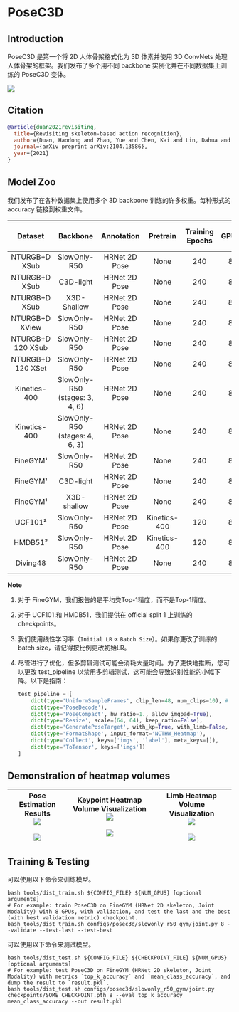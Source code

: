 # PoseC3D


## Introduction

PoseC3D 是第一个将 2D 人体骨架格式化为 3D 体素并使用 3D ConvNets 处理人体骨架的框架。我们发布了多个用不同 backbone 实例化并在不同数据集上训练的 PoseC3D 变体。


![](https://user-images.githubusercontent.com/34324155/142995620-21b5536c-8cda-48cd-9cb9-50b70cab7a89.png)

## Citation

```BibTeX
@article{duan2021revisiting,
  title={Revisiting skeleton-based action recognition},
  author={Duan, Haodong and Zhao, Yue and Chen, Kai and Lin, Dahua and Dai, Bo},
  journal={arXiv preprint arXiv:2104.13586},
  year={2021}
}
```

## Model Zoo

我们发布了在各种数据集上使用多个 3D backbone 训练的许多权重。每种形式的 accuracy 链接到权重文件。

|Dataset|Backbone|Annotation|Pretrain|Training Epochs|GPUs|Joint Top-1  <br>Config Link: Weight Link|Limb Top-1  <br>Config Link: Weight Link|Two-Stream Top1|
|:-:|:-:|:-:|:-:|:-:|:-:|:-:|:-:|:-:|
|NTURGB+D XSub|SlowOnly-R50|HRNet 2D Pose|None|240|8|[joint_config](file://configs/posec3d/slowonly_r50_ntu60_xsub/joint.py): [93.7](http://download.openmmlab.com/mmaction/pyskl/ckpt/posec3d/slowonly_r50_ntu60_xsub/joint.pth)|[limb_config](file://configs/posec3d/slowonly_r50_ntu60_xsub/limb.py): [93.4](http://download.openmmlab.com/mmaction/pyskl/ckpt/posec3d/slowonly_r50_ntu60_xsub/limb.pth)|94.1|
|NTURGB+D XSub|C3D-light|HRNet 2D Pose|None|240|8|[joint_config](file://configs/posec3d/c3d_light_ntu60_xsub/joint.py): [92.7](http://download.openmmlab.com/mmaction/pyskl/ckpt/posec3d/c3d_light_ntu60_xsub/joint.pth)|[limb_config](file://configs/posec3d/c3d_light_ntu60_xsub/limb.py): [92.6](http://download.openmmlab.com/mmaction/pyskl/ckpt/posec3d/c3d_light_ntu60_xsub/limb.pth)|93.3|
|NTURGB+D XSub|X3D-Shallow|HRNet 2D Pose|None|240|8|[joint_config](file://configs/posec3d/x3d_shallow_ntu60_xsub/joint.py): [92.1](http://download.openmmlab.com/mmaction/pyskl/ckpt/posec3d/x3d_shallow_ntu60_xsub/joint.pth)|[limb_config](file://configs/posec3d/x3d_shallow_ntu60_xsub/limb.py): [91.6](http://download.openmmlab.com/mmaction/pyskl/ckpt/posec3d/x3d_shallow_ntu60_xsub/limb.pth)|92.4|
|NTURGB+D XView|SlowOnly-R50|HRNet 2D Pose|None|240|8|[joint_config](file://configs/posec3d/slowonly_r50_ntu60_xview/joint.py): [96.5](http://download.openmmlab.com/mmaction/pyskl/ckpt/posec3d/slowonly_r50_ntu60_xview/joint.pth)|[limb_config](file://configs/posec3d/slowonly_r50_ntu60_xview/limb.py): [96.0](http://download.openmmlab.com/mmaction/pyskl/ckpt/posec3d/slowonly_r50_ntu60_xview/limb.pth)|96.9|
|NTURGB+D 120 XSub|SlowOnly-R50|HRNet 2D Pose|None|240|8|[joint_config](file://configs/posec3d/slowonly_r50_ntu120_xsub/joint.py): [85.9](http://download.openmmlab.com/mmaction/pyskl/ckpt/posec3d/slowonly_r50_ntu120_xsub/joint.pth)|[limb_config](file://configs/posec3d/slowonly_r50_ntu120_xsub/limb.py): [85.9](http://download.openmmlab.com/mmaction/pyskl/ckpt/posec3d/slowonly_r50_ntu120_xsub/limb.pth)|86.7|
|NTURGB+D 120 XSet|SlowOnly-R50|HRNet 2D Pose|None|240|8|[joint_config](file://configs/posec3d/slowonly_r50_ntu120_xset/joint.py): [89.7](http://download.openmmlab.com/mmaction/pyskl/ckpt/posec3d/slowonly_r50_ntu120_xset/joint.pth)|[limb_config](file://configs/posec3d/slowonly_r50_ntu120_xset/limb.py): [89.7](http://download.openmmlab.com/mmaction/pyskl/ckpt/posec3d/slowonly_r50_ntu120_xset/limb.pth)|90.3|
|Kinetics-400|SlowOnly-R50 (stages: 3, 4, 6)|HRNet 2D Pose|None|240|8|[joint_config](file://configs/posec3d/slowonly_r50_346_k400/joint.py): [47.3](http://download.openmmlab.com/mmaction/pyskl/ckpt/posec3d/slowonly_r50_346_k400/joint.pth)|[limb_config](file://configs/posec3d/slowonly_r50_346_k400/limb.py): [46.9](http://download.openmmlab.com/mmaction/pyskl/ckpt/posec3d/slowonly_r50_346_k400/limb.pth)|49.1|
|Kinetics-400|SlowOnly-R50 (stages: 4, 6, 3)|HRNet 2D Pose|None|240|8|[joint_config](file://configs/posec3d/slowonly_r50_463_k400/joint.py): [46.6](http://download.openmmlab.com/mmaction/pyskl/ckpt/posec3d/slowonly_r50_463_k400/joint.pth)|[limb_config](file://configs/posec3d/slowonly_r50_463_k400/limb.py): [45.7](http://download.openmmlab.com/mmaction/pyskl/ckpt/posec3d/slowonly_r50_463_k400/limb.pth)|47.7|
|FineGYM¹|SlowOnly-R50|HRNet 2D Pose|None|240|8|[joint_config](file://configs/posec3d/slowonly_r50_gym/joint.py): [93.8](http://download.openmmlab.com/mmaction/pyskl/ckpt/posec3d/slowonly_r50_gym/joint.pth)|[limb_config](file://configs/posec3d/slowonly_r50_gym/limb.py): [93.8](http://download.openmmlab.com/mmaction/pyskl/ckpt/posec3d/slowonly_r50_gym/limb.pth)|94.1|
|FineGYM¹|C3D-light|HRNet 2D Pose|None|240|8|[joint_config](file://configs/posec3d/c3d_light_gym/joint.py): [91.8](http://download.openmmlab.com/mmaction/pyskl/ckpt/posec3d/c3d_light_gym/joint.pth)|[limb_config](file://configs/posec3d/c3d_light_gym/limb.py): [91.2](http://download.openmmlab.com/mmaction/pyskl/ckpt/posec3d/c3d_light_gym/limb.pth)|92.1|
|FineGYM¹|X3D-shallow|HRNet 2D Pose|None|240|8|[joint_config](file://configs/posec3d/x3d_shallow_gym/joint.py): [91.4](http://download.openmmlab.com/mmaction/pyskl/ckpt/posec3d/x3d_shallow_gym/joint.pth)|[limb_config](file://configs/posec3d/x3d_shallow_gym/limb.py): [90.0](http://download.openmmlab.com/mmaction/pyskl/ckpt/posec3d/x3d_shallow_gym/limb.pth)|91.8|
|UCF101²|SlowOnly-R50|HRNet 2D Pose|Kinetics-400|120|8|[joint_config](file://configs/posec3d/slowonly_r50_ucf101_k400p/s1_joint.py): [86.9](http://download.openmmlab.com/mmaction/pyskl/ckpt/posec3d/slowonly_r50_ucf101_k400p/s1_joint.pth)|||
|HMDB51²|SlowOnly-R50|HRNet 2D Pose|Kinetics-400|120|8|[joint_config](file://configs/posec3d/slowonly_r50_hmdb51_k400p/s1_joint.py): [69.4](http://download.openmmlab.com/mmaction/pyskl/ckpt/posec3d/slowonly_r50_hmdb51_k400p/s1_joint.pth)|||
|Diving48|SlowOnly-R50|HRNet 2D Pose|None|240|8|[joint_config](file://configs/posec3d/slowonly_r50_diving48/joint.py): [54.5](http://download.openmmlab.com/mmaction/pyskl/ckpt/posec3d/slowonly_r50_diving48/joint.pth)|||

**Note**

1. 对于 FineGYM，我们报告的是平均类Top-1精度，而不是Top-1精度。
2. 对于 UCF101 和 HMDB51，我们提供在 official split 1 上训练的 checkpoints。
3. 我们使用线性学习率（`Initial LR` ∝ `Batch Size`）。如果你更改了训练的 batch size，请记得按比例更改初始LR。
4. 尽管进行了优化，但多剪辑测试可能会消耗大量时间。为了更快地推断，您可以更改 test_pipeline 以禁用多剪辑测试，这可能会导致识别性能的小幅下降。以下是指南：

   ```python
   test_pipeline = [
       dict(type='UniformSampleFrames', clip_len=48, num_clips=10),	# Change `num_clips=10` to `num_clips=1`
       dict(type='PoseDecode'),
       dict(type='PoseCompact', hw_ratio=1., allow_imgpad=True),
       dict(type='Resize', scale=(64, 64), keep_ratio=False),
       dict(type='GeneratePoseTarget', with_kp=True, with_limb=False, double=True, left_kp=left_kp, right_kp=right_kp),	# Change `double=True` to `double=False`
       dict(type='FormatShape', input_format='NCTHW_Heatmap'),
       dict(type='Collect', keys=['imgs', 'label'], meta_keys=[]),
       dict(type='ToTensor', keys=['imgs'])
   ]
   ```

## Demonstration of heatmap volumes

|**Pose Estimation Results**  <br>![](https://user-images.githubusercontent.com/34324155/116529341-6fc95080-a90f-11eb-8f0d-57fdb35d1ba4.gif)  <br>  <br>![](https://user-images.githubusercontent.com/34324155/116531676-04cd4900-a912-11eb-8db4-a93343bedd01.gif)|**Keypoint Heatmap Volume Visualization**  <br>![](https://user-images.githubusercontent.com/34324155/116529336-6dff8d00-a90f-11eb-807e-4d9168997655.gif)  <br>  <br>![](https://user-images.githubusercontent.com/34324155/116531658-00a12b80-a912-11eb-957b-561c280a86da.gif)|**Limb Heatmap Volume Visualization**  <br>![](https://user-images.githubusercontent.com/34324155/116529322-6a6c0600-a90f-11eb-81df-6fbb36230bd0.gif)  <br>  <br>![](https://user-images.githubusercontent.com/34324155/116531649-fed76800-a911-11eb-8ca9-0b4e58f43ad9.gif)|
|---|---|---|

## Training & Testing

可以使用以下命令来训练模型。

```shell
bash tools/dist_train.sh ${CONFIG_FILE} ${NUM_GPUS} [optional arguments]
# For example: train PoseC3D on FineGYM (HRNet 2D skeleton, Joint Modality) with 8 GPUs, with validation, and test the last and the best (with best validation metric) checkpoint.
bash tools/dist_train.sh configs/posec3d/slowonly_r50_gym/joint.py 8 --validate --test-last --test-best
```

可以使用以下命令来测试模型。

```shell
bash tools/dist_test.sh ${CONFIG_FILE} ${CHECKPOINT_FILE} ${NUM_GPUS} [optional arguments]
# For example: test PoseC3D on FineGYM (HRNet 2D skeleton, Joint Modality) with metrics `top_k_accuracy` and `mean_class_accuracy`, and dump the result to `result.pkl`.
bash tools/dist_test.sh configs/posec3d/slowonly_r50_gym/joint.py checkpoints/SOME_CHECKPOINT.pth 8 --eval top_k_accuracy mean_class_accuracy --out result.pkl
```